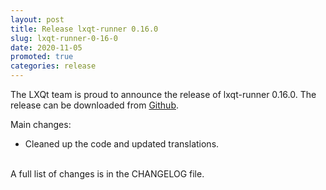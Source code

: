 ```yaml
---
layout: post
title: Release lxqt-runner 0.16.0
slug: lxqt-runner-0-16-0
date: 2020-11-05
promoted: true
categories: release
---
```

The LXQt team is proud to announce the release of lxqt-runner 0.16.0.
The release can be downloaded from [Github](https://github.com/lxqt/lxqt-runner/releases).

Main changes:

* Cleaned up the code and updated translations.

<br/>
A full list of changes is in the CHANGELOG file.
<br/>
